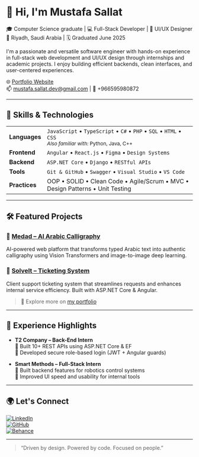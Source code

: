 # 👋 Hi, I'm Mustafa Sallat

🎓 Computer Science graduate | 💻 Full-Stack Developer | 🎨 UI/UX Designer  
📍 Riyadh, Saudi Arabia | 🗓️ Graduated June 2025

I'm a passionate and versatile software engineer with hands-on experience in full-stack web development and UI/UX design through internships and academic projects. I enjoy building efficient backends, clean interfaces, and user-centered experiences.

🌐 [Portfolio Website](https://mustafasallat.netlify.app/)  
📫 mustafa.sallat.dev@gmail.com | 📱 +966595980872

---

## 🧠 Skills & Technologies

<div align="center">

<table>
  <tr>
    <td><strong>Languages</strong></td>
    <td>
      <code>JavaScript</code> • <code>TypeScript</code> • <code>C#</code> • <code>PHP</code> • <code>SQL</code> • <code>HTML</code> • <code>CSS</code>  
      <br/><sub><i>Also familiar with:</i> Python, Java, C++</sub>
    </td>
  </tr>
  <tr>
    <td><strong>Frontend</strong></td>
    <td><code>Angular</code> • <code>React.js</code> • <code>Figma</code> • <code>Design Systems</code></td>
  </tr>
  <tr>
    <td><strong>Backend</strong></td>
    <td><code>ASP.NET Core</code> • <code>Django</code> • <code>RESTful APIs</code></td>
  </tr>
  <tr>
    <td><strong>Tools</strong></td>
    <td><code>Git & GitHub</code> • <code>Swagger</code> • <code>Visual Studio</code> • <code>VS Code</code></td>
  </tr>
  <tr>
    <td><strong>Practices</strong></td>
    <td>OOP • SOLID • Clean Code • Agile/Scrum • MVC • Design Patterns • Unit Testing</td>
  </tr>
</table>

</div>

---

## 🛠️ Featured Projects

### 🔹 [Medad – AI Arabic Calligraphy](https://medad.up.railway.app/)
AI-powered web platform that transforms typed Arabic text into authentic calligraphy using Vision Transformers and image-to-image deep learning.

### 🔹 [SolveIt – Ticketing System](https://github.com/msallat5/SolveIt)
Client support ticketing system that streamlines requests and enhances internal service efficiency. Built with ASP.NET Core & Angular.

> 🧪 Explore more on [my portfolio](https://mustafasallat.netlify.app/portfolio)

---

## 💼 Experience Highlights

- **T2 Company – Back-End Intern**  
  🔹 Built 10+ REST APIs using ASP.NET Core & EF  
  🔹 Developed secure role-based login (JWT + Angular guards)

- **Smart Methods – Full-Stack Intern**  
  🔹 Built backend features for robotics control systems  
  🔹 Improved UI speed and usability for internal tools

---

## 🌍 Let's Connect

[![LinkedIn](https://img.shields.io/badge/LinkedIn-blue?logo=linkedin&logoColor=white)](https://linkedin.com/in/mustafasallat)  
[![GitHub](https://img.shields.io/badge/GitHub-000?logo=github&logoColor=white)](https://github.com/mustafacore)  
[![Behance](https://img.shields.io/badge/Behance-0057ff?logo=behance&logoColor=white)](https://www.behance.net/mustafasallat)

---

> “Driven by design. Powered by code. Focused on people.”
